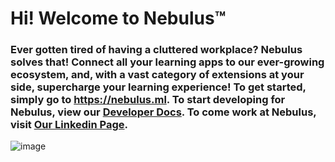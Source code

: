 # Hi! Welcome to Nebulus™
### Ever gotten tired of having a cluttered workplace? Nebulus solves that! Connect all your learning apps to our ever-growing ecosystem, and, with a vast category of extensions at your side, supercharge your learning experience! To get started, simply go to <a href="https://nebulus.app">https://nebulus.ml</a>. To start developing for Nebulus, view our <a href="https://nebulus.app/developers">Developer Docs</a>. To come work at Nebulus, visit <a href="https://www.linkedin.com/company/nebuluslearning/">Our Linkedin Page</a>.

![image](https://user-images.githubusercontent.com/80929436/187038612-6b3ade77-a288-4407-a858-62b2a58923c8.png)
